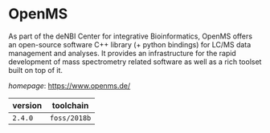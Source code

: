 # OpenMS

As part of the deNBI Center for integrative Bioinformatics, OpenMS offers an open-source software  C++ library (+ python bindings) for LC/MS data management and analyses. It provides an infrastructure  for the rapid development of mass spectrometry related software as well as a rich toolset built on top of it.

*homepage*: <https://www.openms.de/>

version | toolchain
--------|----------
``2.4.0`` | ``foss/2018b``
